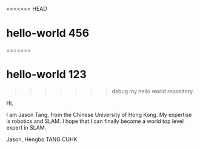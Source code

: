 <<<<<<< HEAD
# hello-world 456
=======
# hello-world 123
>>>>>>> debug
my hello world repository.

Hi,

I am Jason Tang, from the Chinese University of Hong Kong. My expertise is robotics and SLAM. I hope that I can finally become a world top level expert in SLAM.

Jason,
Hengbo TANG
CUHK

